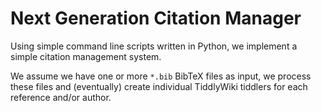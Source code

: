 # Next Generation Citation Manager

Using simple command line scripts written in Python, we implement a simple
citation management system. 

We assume we have one or more `*.bib` BibTeX files as input, we process
these files and (eventually) create individual TiddlyWiki tiddlers for
each reference and/or author.


